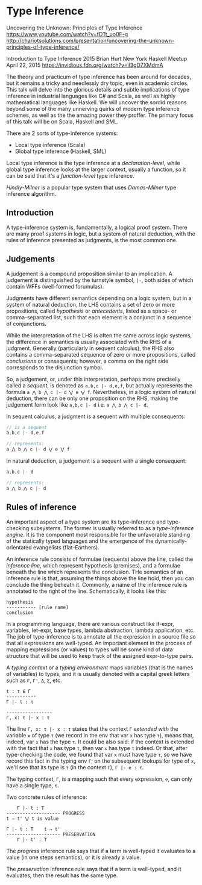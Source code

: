 # Type Inference

Uncovering the Unknown: Principles of Type Inference
https://www.youtube.com/watch?v=fDTt_uo0F-g
http://chariotsolutions.com/presentation/uncovering-the-unknown-principles-of-type-inference/

Introduction to Type Inference 2015 Brian Hurt
New York Haskell Meetup April 22, 2015
https://invidious.fdn.org/watch?v=il3gD7XMdmA

The theory and practicum of type inference has been around for decades, but it remains a tricky and needlessly dry topic, even in academic circles. This talk will delve into the glorious details and subtle implications of type inference in industrial languages like C# and Scala, as well as highly mathematical languages like Haskell. We will uncover the sordid reasons beyond some of the many unnerving quirks of modern type inference schemes, as well as the the amazing power they proffer. The primary focus of this talk will be on Scala, Haskell and SML.

There are 2 sorts of type-inference systems:
* Local type inference (Scala)
* Global type inference (Haskell, SML)


Local type inference is the type inference at a *declaration-level*, while global type inference looks at the larger context, usually a function, so it can be said that it's a *function-level* type inference.

*Hindly-Milner* is a popular type system that uses *Damas-Milner* type inference algorithm.



## Introduction

A type-inference system is, fundamentally, a logical proof system. There are many proof systems in logic, but a system of natural deduction, with the rules of inference presented as judgments, is the most common one.

## Judgements

A judgement is a compound proposition similar to an implication. A judgement is distinguished by the turnstyle symbol, `|-`, both sides of which contain WFFs (well-formed forumulas).

Judgments have different semantics depending on a logic system, but in a system of natural deduction, the LHS contains a set of zero or more propositions, called *hypothesis* or *antecedents*, listed as a space- or comma-separated list, such that each element is a conjunct in a sequence of conjunctions.

While the interpretation of the LHS is often the same across logic systems, the difference in semantics is usually associated with the RHS of a judgment. Generally (particularly in sequent calculus), the RHS also contains a comma-separated sequence of zero or more propositions, called *conclusions* or consequents; however, a comma on the right side corresponds to the disjunction symbol.

So, a judgement, or, under this interpretation, perhaps more preciselly called a *sequent*, is denoted as `a,b,c |- d,e,f`, but actually represents the formula `a ⋀ b ⋀ c |- d ⋁ e ⋁ f`. Nevertheless, in a logic system of natural deduction, there can be only one proposition on the RHS, making the judgement form look like `a,b,c |- d` i.e. `a ⋀ b ⋀ c |- d`.

In sequent calculus, a judgment is a sequent with multiple consequents:

```js
// is a sequent
a,b,c |- d,e,f

// represents:
a ⋀ b ⋀ c |- d ⋁ e ⋁ f
```

In natural deduction, a judgement is a sequent with a single consequent:

```js
a,b,c |- d

// represents:
a ⋀ b ⋀ c |- d
```


## Rules of inference

An important aspect of a type system are its type-inference and type-checking subsystems. The former is usually referred to as a *type-inference engine*. It is the component most responsible for the unfavorable standing of the statically typed languages and the emergence of the dynamically-orientated evangelists (flat-Earthers).

An inference rule consists of formulae (sequents) above the line, called the *inference line*, which represent hypothesis (premises), and a formulae beneath the line which represents the conclusion. THe semantics of an inference rule is that, assuming the things above the line hold, then you can conclude the thing beheath it. Commonly, a name of the inference rule is annotated to the right of the line. Schematically, it looks like this:

```
hypothesis
----------- [rule name]
conclusion
```

In a programming language, there are various construct like if-expr, variables, let-expr, base types, lambda abstraction, lambda application, etc. The job of type-inference is to annotate all the expression in a source file so that all expressions are well-typed. An important element in the process of mapping expressions (or values) to types will be some kind of data structure that will be used to keep track of the assigned expr-to-type pairs.

A *typing context* or a *typing environment* maps variables (that is the names of variables) to types, and it is usually denoted with a capital greek letters such as `Γ`, `Γ'`, `Δ`, `Σ`, etc.

```
t : τ ∈ Γ
-----------
Γ |- t : τ

-----------------
Γ, x: τ |- x : τ
```

The line `Γ, x: τ |- x : τ` states that the context `Γ` *extended with* the variable `x` of type `τ` (we record in the env that var `x` has type `τ`), means that, indeed, var `x` has the type `τ`. It could be also said: if the context is extended with the fact that `x` has type `τ`, then var `x` has type `τ` indeed. Or that, after type-checking the code, we found that var `x` must have type `τ`, so we have record this fact in the typing env `Γ`; on the subsequent lookups for type of `x`, we'll see that its type is `τ` (in the context `Γ`), `Γ |- e : τ`.

The typing context, `Γ`, is a mapping such that every expression, `e`, can only have a single type, `τ`.


Two concrete rules of inference:

```
    Γ |- t : T
-------------------- PROGRESS
t ⇒ t' ⋁ t is value

Γ |- t : T    t ⇒ t'
-------------------- PRESERVATION
    Γ |- t' : T
```

The *progress* inference rule says that if a term is well-typed it evaluates to a value (in one steps semantics), or it is already a value.

The *preservation* inference rule says that if a term is well-typed, and it evaluates, then the result has the same type.
